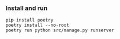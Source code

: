### Install and run
```
pip install poetry
poetry install --no-root
poetry run python src/manage.py runserver
```